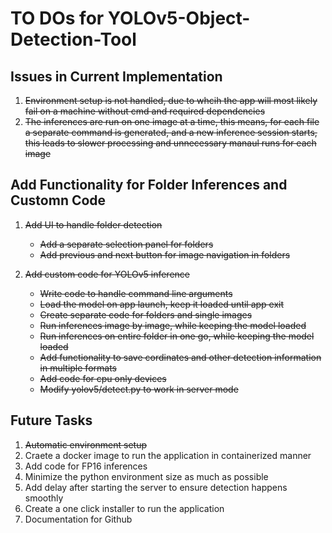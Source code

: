 # TO DOs for YOLOv5-Object-Detection-Tool

## Issues in Current Implementation
1. ~~Environment setup is not handled, due to whcih the app will most likely fail on a machine without cmd and required dependencies~~
2. ~~The inferences are run on one image at a time, this means, for each file a separate command is generated, and a new inference session starts, this leads to slower processing and unnecessary manaul runs for each image~~

## Add Functionality for Folder Inferences and Customn Code
1. ~~Add UI to handle folder detection~~
    + ~~Add a separate selection panel for folders~~
    + ~~Add previous and next button for image navigation in folders~~

2. ~~Add custom code for YOLOv5 inference~~
    + ~~Write code to handle command line arguments~~
    + ~~Load the model on app launch, keep it loaded until app exit~~
    + ~~Create separate code for folders and single images~~
    + ~~Run inferences image by image, while keeping the model loaded~~
    + ~~Run inferences on entire folder in one go, while keeping the model loaded~~
    + ~~Add functionality to save cordinates and other detection information in multiple formats~~
    + ~~Add code for cpu only devices~~
    + ~~Modify yolov5/detect.py to work in server mode~~

## Future Tasks
1. ~~Automatic environment setup~~
2. Craete a docker image to run the application in containerized manner
3. Add code for FP16 inferences
4. Minimize the python environment size as much as possible
5. Add delay after starting the server to ensure detection happens smoothly
6. Create a one click installer to run the application
7. Documentation for Github